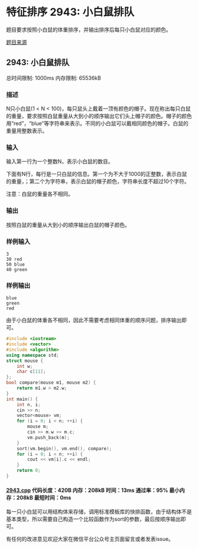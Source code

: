 # 特征排序 2943: 小白鼠排队

题目要求按照小白鼠的体重排序，并输出排序后每只小白鼠对应的颜色。

[题目来源](http://bailian.openjudge.cn/practice/2943/)

## 2943: 小白鼠排队

总时间限制: 1000ms    内存限制: 65536kB

### 描述

N只小白鼠(1 < N < 100)，每只鼠头上戴着一顶有颜色的帽子。现在称出每只白鼠的重量，要求按照白鼠重量从大到小的顺序输出它们头上帽子的颜色。帽子的颜色用“red”，“blue”等字符串来表示。不同的小白鼠可以戴相同颜色的帽子。白鼠的重量用整数表示。

### 输入

输入第一行为一个整数N，表示小白鼠的数目。

下面有N行，每行是一只白鼠的信息。第一个为不大于1000的正整数，表示白鼠的重量，；第二个为字符串，表示白鼠的帽子颜色，字符串长度不超过10个字符。

注意：白鼠的重量各不相同。

### 输出

按照白鼠的重量从大到小的顺序输出白鼠的帽子颜色。

### 样例输入
```
3
30 red
50 blue
40 green
```
### 样例输出
```
blue
green
red
```
由于小白鼠的体重各不相同，因此不需要考虑相同体重的顺序问题，排序输出即可。
```cpp
#include <iostream>
#include <vector>
#include <algorithm>
using namespace std;
struct mouse {
	int w;
	char c[11];
};
bool compare(mouse m1, mouse m2) {
	return m1.w > m2.w;
}
int main() {
	int n, i;
	cin >> n;
	vector<mouse> vm;
	for (i = 0; i < n; ++i) {
		mouse m;
		cin >> m.w >> m.c;
		vm.push_back(m);
	}
	sort(vm.begin(), vm.end(), compare);
	for (i = 0; i < n; ++i) {
		cout << vm[i].c << endl;
	}
	return 0;
}
```
#### [2943.cpp](/Code/2900-2999/2943.cpp) 代码长度：420B 内存：208kB 时间：13ms 通过率：95% 最小内存：208kB  最短时间：0ms

每一只小白鼠可以用结构体来存储，调用标准模板库的快排函数，由于结构体不是基本类型，所以需要自己构造一个比较函数作为sort的参数，最后按顺序输出即可。

有任何的改进意见欢迎大家在微信平台公众号主页面留言或者发表issue。
